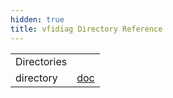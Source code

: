```yaml
---
hidden: true
title: vfidiag Directory Reference
---
```


|  |  |
|----|----|
| Directories |  |
| directory   | <a href="dir_bc6a7dd903f03f6e718629545a1cc4b7.md">doc</a> |
